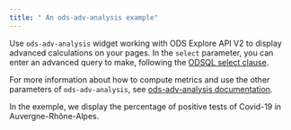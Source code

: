 ```yaml
---
title: " An ods-adv-analysis example"
---
```


Use `ods-adv-analysis` widget working with ODS Explore API V2 to display advanced calculations on your pages.
In the `select` parameter, you can enter an advanced query to make, following the [ODSQL select clause](https://help.opendatasoft.com/apis/ods-explore-v2/#section/Opendatasoft-Query-Language-(ODSQL)/Select-clause).

For more information about how to compute metrics and use the other parameters of `ods-adv-analysis`, see [ods-adv-analysis documentation](https://help.opendatasoft.com/widgets/#/api/ods-widgets.directive:odsAdvAnalysis).

In the exemple, we display the percentage of positive tests of Covid-19 in Auvergne-Rhône-Alpes.
 
